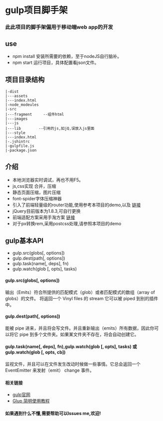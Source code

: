 # gulp项目脚手架
### 此此项目的脚手架偏用于移动端web app的开发 

## use
* npm install 安装所需要的依赖，至于nodeJS自行脑补。
* npm start 运行项目，具体配置看json文件。

## 项目目录结构
``````
|-dist
|---assets
|---index.html
|-node_modeules
|-src
|---fragment     --组件html
|---images       
|---js
|---lib        --引用的js,如jQ,误放入js里面
|---style
|---index.html
|-.jshintrc
|-gulpfile.js
|-package.json
``````

## 介绍
* 本地浏览器实时调试，再也不用F5。
* js,css实现 合并，压缩
* 静态页面压缩，图片压缩
* font-spider字体压缩神器
* 引入了前端轻量级的router功能,使用参考本项目的demo,以及 [链接](https://github.com/progrape/router)
* jQuery目前版本为1.8.3,可自行更换
* 前端适配方案采用手淘方案 [链接](https://github.com/amfe/article/issues/17)
* 对于px转换rem,采用postcss处理,请参照本项目的demo

## gulp基本API
* gulp.src(globs[, options])
* gulp.dest(path[, options])
* gulp.task(name[, deps], fn)
* gulp.watch(glob [, opts], tasks)

#### gulp.src(globs[, options])
输出（Emits）符合所提供的匹配模式（glob）或者匹配模式的数组（array of globs）的文件。 将返回一个 Vinyl files 的 stream 它可以被 piped 到别的插件中。

#### gulp.dest(path[, options])
能被 pipe 进来，并且将会写文件。并且重新输出（emits）所有数据，因此你可以将它 pipe 到多个文件夹。如果某文件夹不存在，将会自动创建它。

#### gulp.task(name[, deps], fn),gulp.watch(glob [, opts], tasks) 或 gulp.watch(glob [, opts, cb])
监视文件，并且可以在文件发生改动时候做一些事情。它总会返回一个 EventEmitter 来发射（emit） change 事件。

#### 相关链接
* [gulp官网](http://www.gulpjs.com.cn/) 
* [Glup 简明使用教程](http://www.jianshu.com/p/3f2e13442555)

#### 如果遇到什么不懂,需要帮助可以lssues me,欢迎!

